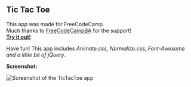 **Tic Tac Toe**
----------------
This app was made for FreeCodeCamp.  
Much thanks to [FreeCodeCampBA](https://freecodecampba.org/) for the support!  
[**Try it out!**](https://erosilk.github.io/tic-tac-toe/) 


Have fun!
This app includes *Animate.css, Normalize.css, Font-Awesome and a little bit of jQuery*.

**Screenshot:**

![Screenshot of the TicTacToe app](http://i.imgur.com/NEGpOfx.png)
